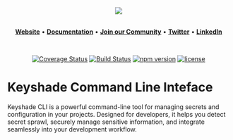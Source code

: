 <div align="center">
  <a href="https://keyshade.xyz/">
    <img src="https://github.com/user-attachments/assets/c99365d8-780d-4e47-8ecf-fd81305d63ee">
  </a>
</div>

<br/>

<p align="center">
    <a href="https://www.keyshade.xyz?ref=github" target="_blank"><b>Website</b></a> •
    <a href="https://docs.keyshade.xyz/" target="_blank"><b>Documentation</b></a> •
    <a href="https://discord.gg/dh8F3Dzt" target="_blank"><b>Join our Community</b></a> • 
    <a href="https://twitter.com/keyshade_xyz" target="_blank"><b>Twitter</b></a> • 
    <a href="https://www.linkedin.com/company/keyshade-xyz/" target="_blank"><b>LinkedIn</b></a>
</p>

<br/>

<div align="center">

[![Coverage Status](https://codecov.io/gh/keyshade-xyz/keyshade/branch/develop/graph/badge.svg)](https://app.codecov.io/gh/keyshade-xyz/keyshade)
[![Build Status](https://github.com/keyshade-xyz/keyshade/actions/workflows/deploy-cli.yml/badge.svg?branch=master)](https://github.com/keyshade-xyz/keyshade/actions/workflows/deploy-cli.yml)
[![npm version](https://img.shields.io/npm/v/@keyshade/cli.svg)](https://www.npmjs.com/package/@keyshade/cli?activeTab=versions)
[![license](https://img.shields.io/github/license/keyshade-xyz/keyshade.svg)](https://github.com/keyshade-xyz/keyshade/blob/develop/LICENSE)

</div>

# Keyshade Command Line Inteface

Keyshade CLI is a powerful command-line tool for managing secrets and configuration in your projects. Designed for developers, it helps you detect secret sprawl, securely manage sensitive information, and integrate seamlessly into your development workflow.


